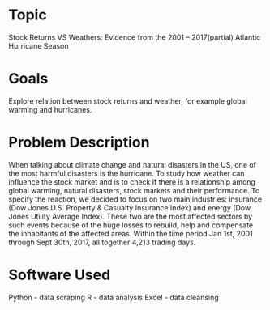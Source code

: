 # Topic
Stock Returns VS Weathers: Evidence from the 2001 – 2017(partial) Atlantic Hurricane Season

# Goals
Explore relation between stock returns and weather, for example global warming and hurricanes.

# Problem Description
When talking about climate change and natural disasters in the US, one of the most harmful disasters is the hurricane. To study how weather can influence the stock market and is to check if there is a relationship among global warming, natural disasters, stock markets and their performance.
To specify the reaction, we decided to focus on two main industries: insurance (Dow Jones U.S. Property & Casualty Insurance Index) and energy (Dow Jones Utility Average Index). These two are the most affected sectors by such events because of the huge losses to rebuild, help and compensate the inhabitants of the affected areas. Within the time period Jan 1st, 2001 through Sept 30th, 2017, all together 4,213 trading days.

# Software Used
Python - data scraping
R - data analysis
Excel - data cleansing
